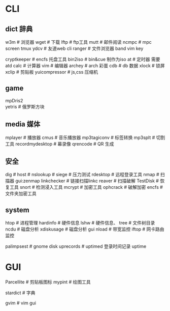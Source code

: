 # CLI


## dict 辞典

w3m                # 浏览器
wget               # 下载
lftp               # ftp工具
mutt               # 邮件阅读
ncmpc              # mpc
screen
tmux
ydcv               # 友道web cli
ranger             # 文件浏览器 band vim key



cryptkeeper        # encfs 托盘工具
bin2iso            # bin&cue 制作为iso
at                 # 定时器  需要atd
calc               # 计算器
vim                # 编辑器
archey             # arch 彩蛋
cdb                # db 数据
xlock              # 锁屏
xclip              # 剪贴板
yuicompressor      # js,css 压缩机

## game

mpDris2  
yetris             # 俄罗斯方块


## media 媒体

mplayer            # 播放器
cmus               # 音乐播放器
mp3tagiconv        # 标签转换
mp3splt            # 切割工具
recordmydesktop    # 幕录像
qrencode           # QR 生成

## 安全

dig                # 
host               # 
nslookup           # 
siege              # 压力测试
rdesktop           # 远程登录工具
nmap               # 扫描器 gui:zenmap
linkchecker        # 链接扫描linkc
reaver             # 扫描破解
TestDisk           # 恢复工具
snort              # 检测浸入工具
mcrypt             # 加密工具
ophcrack           # 破解加密
encfs              # 文件夹加密工具

## system 

htop               # 进程管理
hardinfo           # 硬件信息
lshw               # 硬件信息、
tree               # 文件树目录
ncdu               # 磁盘分析
xdiskusage         # 磁盘分析 gui
nload              # 带宽监控
iftop              # 网卡路由监控

palimpsest         # gnome disk
uprecords          # uptimed 登录时间记录 uptime

# GUI

Parcellite          # 剪贴板图标
mypint              # 绘图工具

stardict            # 字典

gvim                # vim gui





